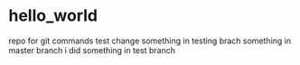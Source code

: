 # hello_world
repo for git commands test
change something in testing brach
something in master branch
i did something in test branch
